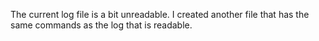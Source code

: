The current log file is a bit unreadable. I created another file that has the same commands as the log that is readable.
